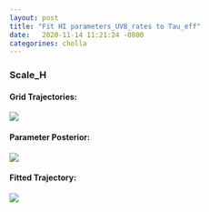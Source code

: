 ```yaml
---
layout: post
title: "Fit HI parameters_UVB_rates to Tau_eff"
date:   2020-11-14 11:21:24 -0800
categorines: cholla
---
```







### Scale_H


#### Grid Trajectories:
<img src="{{ site.url }}assets/images/fig_tau_scale_H_grid.png">

#### Parameter Posterior:
<img src="{{ site.url }}assets/images/scale_H_tau.png">

#### Fitted Trajectory:
<img src="{{ site.url }}assets/images/fig_tau_scale_H_sampling.png">





